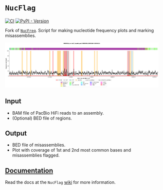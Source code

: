 # `NucFlag`
[![CI](https://github.com/logsdon-lab/NucFlag/actions/workflows/main.yml/badge.svg)](https://github.com/logsdon-lab/NucFlag/actions/workflows/main.yml)
[![PyPI - Version](https://img.shields.io/pypi/v/nucflag)](https://pypi.org/project/nucflag/)

Fork of [`NucFreq`](https://github.com/mrvollger/NucFreq). Script for making nucleotide frequency plots and marking misassemblies.

![Labeled Misassemblies](docs/imgs/misassemblies.png)

## Input
* BAM file of PacBio HiFi reads to an assembly.
* (Optional) BED file of regions.

## Output
* BED file of misassemblies.
* Plot with coverage of 1st and 2nd most common bases and misassemblies flagged.

## [Documentation](https://github.com/logsdon-lab/NucFlag/wiki)
Read the docs at the `NucFlag` [wiki](https://github.com/logsdon-lab/NucFlag/wiki) for more information.
